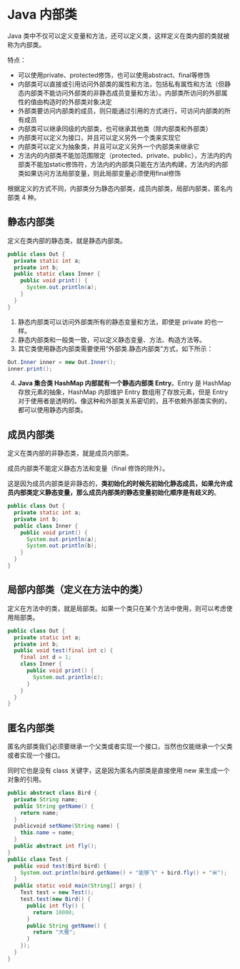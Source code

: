 # Java 内部类
Java 类中不仅可以定义变量和方法，还可以定义类，这样定义在类内部的类就被称为内部类。

特点：
- 可以使用private、protected修饰，也可以使用abstract、final等修饰
- 内部类可以直接或引用访问外部类的属性和方法，包括私有属性和方法（但静态内部类不能访问外部类的非静态成员变量和方法）。内部类所访问的外部属性的值由构造时的外部类对象决定
- 外部类要访问内部类的成员，则只能通过引用的方式进行，可访问内部类的所有成员
- 内部类可以继承同级的内部类，也可继承其他类（除内部类和外部类）
- 内部类可以定义为接口，并且可以定义另外一个类来实现它
- 内部类可以定义为抽象类，并且可以定义另外一个内部类来继承它
- 方法内的内部类不能加范围限定（protected、private、public），方法内的内部类不能加static修饰符，方法内的内部类只能在方法内构建，方法内的内部类如果访问方法局部变量，则此局部变量必须使用final修饰

根据定义的方式不同，内部类分为静态内部类，成员内部类，局部内部类，匿名内部类 4 种。

## 静态内部类
定义在类内部的静态类，就是静态内部类。
```java
public class Out {
  private static int a;
  private int b;
  public static class Inner {
    public void print() {
      System.out.println(a);
    }
  }
}
```
1. 静态内部类可以访问外部类所有的静态变量和方法，即使是 private 的也一样。
2. 静态内部类和一般类一致，可以定义静态变量、方法、构造方法等。
3. 其它类使用静态内部类需要使用“外部类.静态内部类”方式，如下所示：
```java
Out.Inner inner = new Out.Inner();
inner.print();
```
4. **Java 集合类 HashMap 内部就有一个静态内部类 Entry**。Entry 是 HashMap 存放元素的抽象，HashMap 内部维护 Entry 数组用了存放元素，但是 Entry 对于使用者是透明的。像这种和外部类关系密切的，且不依赖外部类实例的，都可以使用静态内部类。

## 成员内部类
定义在类内部的非静态类，就是成员内部类。

成员内部类不能定义静态方法和变量（final 修饰的除外）。

这是因为成员内部类是非静态的，**类初始化的时候先初始化静态成员，如果允许成员内部类定义静态变量，那么成员内部类的静态变量初始化顺序是有歧义的**。
```java
public class Out {
  private static int a;
  private int b;
  public class Inner {
    public void print() {
      System.out.println(a);
      System.out.println(b);
    }
  }
}
```

## 局部内部类（定义在方法中的类）
定义在方法中的类，就是局部类。如果一个类只在某个方法中使用，则可以考虑使用局部类。
```java
public class Out {
  private static int a;
  private int b;
  public void test(final int c) {
    final int d = 1;
    class Inner {
      public void print() {
        System.out.println(c);
      }
    }
  }
}
```

## 匿名内部类
匿名内部类我们必须要继承一个父类或者实现一个接口，当然也仅能继承一个父类或者实现一个接口。

同时它也是没有 class 关键字，这是因为匿名内部类是直接使用 new 来生成一个对象的引用。
```java
public abstract class Bird {
  private String name;
  public String getName() {
    return name;
  }
  publicvoid setName(String name) {
    this.name = name;
  }
  public abstract int fly();
}
public class Test {
  public void test(Bird bird) {
    System.out.println(bird.getName() + "能够飞" + bird.fly() + "米");
  }
  public static void main(String[] args) {
    Test test = new Test();
    test.test(new Bird() {
      public int fly() {
        return 10000;
      }
      public String getName() {
        return "大雁";
      }
    });
  }
}
```




















